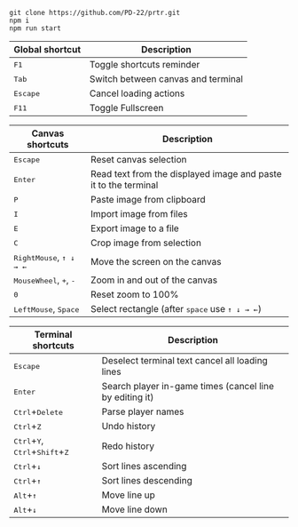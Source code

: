 ```
git clone https://github.com/PD-22/prtr.git
npm i
npm run start
```

Global shortcut | Description
-|-
<kbd>F1</kbd> | Toggle shortcuts reminder
<kbd>Tab</kbd> | Switch between canvas and terminal
<kbd>Escape</kbd> | Cancel loading actions
<kbd>F11</kbd> | Toggle Fullscreen

Canvas shortcuts | Description
-|-
<kbd>Escape</kbd> | Reset canvas selection
<kbd>Enter</kbd> | Read text from the displayed image and paste it to the terminal
<kbd>P</kbd> | Paste image from clipboard
<kbd>I</kbd> | Import image from files
<kbd>E</kbd> | Export image to a file
<kbd>C</kbd> | Crop image from selection
<kbd>RightMouse</kbd>, <kbd>↑ ↓ → ←</kbd> | Move the screen on the canvas
<kbd>MouseWheel</kbd>, <kbd>+</kbd>, <kbd>-</kbd> | Zoom in and out of the canvas
<kbd>0</kbd> | Reset zoom to 100%
<kbd>LeftMouse</kbd>, <kbd>Space</kbd> | Select rectangle (after <kbd>space</kbd> use <kbd>↑ ↓ → ←</kbd>)

Terminal shortcuts | Description
-|-
<kbd>Escape</kbd> | Deselect terminal text cancel all loading lines
<kbd>Enter</kbd> | Search player in-game times (cancel line by editing it)
<kbd>Ctrl</kbd>+<kbd>Delete</kbd> | Parse player names
<kbd>Ctrl</kbd>+<kbd>Z</kbd> | Undo history
<kbd>Ctrl</kbd>+<kbd>Y</kbd>, <kbd>Ctrl</kbd>+<kbd>Shift</kbd>+<kbd>Z</kbd> | Redo history
<kbd>Ctrl</kbd>+<kbd>↓</kbd> | Sort lines ascending
<kbd>Ctrl</kbd>+<kbd>↑</kbd> | Sort lines descending
<kbd>Alt</kbd>+<kbd>↑</kbd> | Move line up
<kbd>Alt</kbd>+<kbd>↓</kbd> | Move line down
